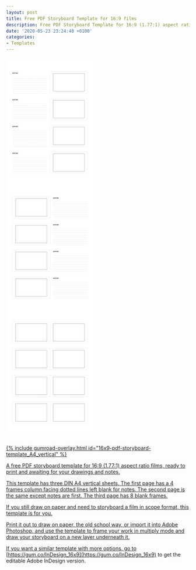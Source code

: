 ```yaml
---
layout: post
title: Free PDF Storyboard Template for 16:9 films
description: Free PDF Storyboard Template for 16:9 (1.77:1) aspect ratio with four frames per page on DIN A4 vertical
date: '2020-05-23 23:24:48 +0100'
categories:
- Templates
---
```

<a href="https://gum.co/16x9-pdf-storyboard-template_A4_vertical"><img src="/images/Film-Storyboards.com_Free-Storyboard-template_16x9_Four_Frames_Four-Rows_A4-vertical-preview.png"/><br/><br/>

{% include gumroad-overlay.html id="16x9-pdf-storyboard-template_A4_vertical" %}

A free PDF storyboard template for 16:9 (1.77:1) aspect ratio films, ready to print and awaiting for your drawings and notes.

This template has three DIN A4 vertical sheets. The first page has a 4 frames column facing dotted lines left blank for notes. The second page is the same except notes are first. The third page has 8 blank frames.

If you still draw on paper and need to storyboard a film in scope format, this template is for you.

Print it out to draw on paper, the old school way, or import it into Adobe Photoshop, and use the template to frame your work in multiply mode and draw your storyboard on a new layer underneath it.

If you want a similar template with more options, go to [https://gum.co/InDesign_16x9](https://gum.co/InDesign_16x9) to get the editable Adobe InDesign version.
